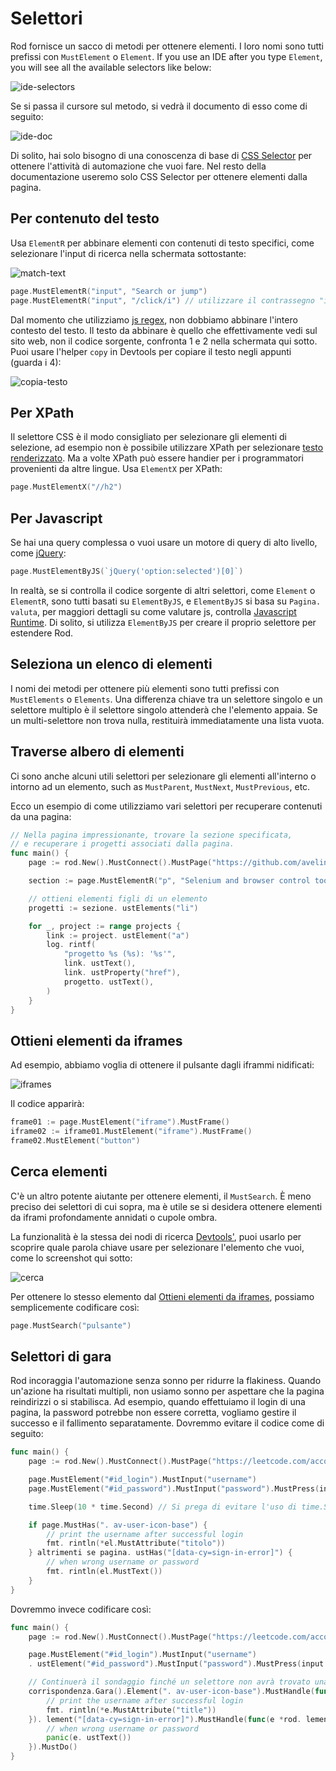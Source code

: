 # Selettori

Rod fornisce un sacco di metodi per ottenere elementi. I loro nomi sono tutti prefissi con `MustElement` o `Element`. If you use an IDE after you type `Element`, you will see all the available selectors like below:

![ide-selectors](ide-selectors.png)

Se si passa il cursore sul metodo, si vedrà il documento di esso come di seguito:

![ide-doc](ide-doc.png)

Di solito, hai solo bisogno di una conoscenza di base di [CSS Selector](css-selector) per ottenere l'attività di automazione che vuoi fare. Nel resto della documentazione useremo solo CSS Selector per ottenere elementi dalla pagina.

## Per contenuto del testo

Usa `ElementR` per abbinare elementi con contenuti di testo specifici, come selezionare l'input di ricerca nella schermata sottostante:

![match-text](match-text.png)

```go
page.MustElementR("input", "Search or jump")
page.MustElementR("input", "/click/i") // utilizzare il contrassegno "i" insensibile alle maiuscole e minuscole
```

Dal momento che utilizziamo [js regex](https://developer.mozilla.org/en-US/docs/Web/JavaScript/Reference/Global_Objects/RegExp), non dobbiamo abbinare l'intero contesto del testo. Il testo da abbinare è quello che effettivamente vedi sul sito web, non il codice sorgente, confronta 1 e 2 nella schermata qui sotto. Puoi usare l'helper `copy` in Devtools per copiare il testo negli appunti (guarda i 4):

![copia-testo](copy-text.png)

## Per XPath

Il selettore CSS è il modo consigliato per selezionare gli elementi di selezione, ad esempio non è possibile utilizzare XPath per selezionare [testo renderizzato](https://stackoverflow.com/questions/51992258/xpath-to-find-pseudo-element-after-in-side-a-div-element-with-out-any-content/51993454). Ma a volte XPath può essere handier per i programmatori provenienti da altre lingue. Usa `ElementX` per XPath:

```go
page.MustElementX("//h2")
```

## Per Javascript

Se hai una query complessa o vuoi usare un motore di query di alto livello, come [jQuery](https://jquery.com/):

```go
page.MustElementByJS(`jQuery('option:selected')[0]`)
```

In realtà, se si controlla il codice sorgente di altri selettori, come `Element` o `ElementR`, sono tutti basati su `ElementByJS`, e `ElementByJS` si basa su `Pagina. valuta`, per maggiori dettagli su come valutare js, controlla [Javascript Runtime](/javascript-runtime.md). Di solito, si utilizza `ElementByJS` per creare il proprio selettore per estendere Rod.

## Seleziona un elenco di elementi

I nomi dei metodi per ottenere più elementi sono tutti prefissi con `MustElements` o `Elements`. Una differenza chiave tra un selettore singolo e un selettore multiplo è il selettore singolo attenderà che l'elemento appaia. Se un multi-selettore non trova nulla, restituirà immediatamente una lista vuota.

## Traverse albero di elementi

Ci sono anche alcuni utili selettori per selezionare gli elementi all'interno o intorno ad un elemento, such as `MustParent`, `MustNext`, `MustPrevious`, etc.

Ecco un esempio di come utilizziamo vari selettori per recuperare contenuti da una pagina:

```go
// Nella pagina impressionante, trovare la sezione specificata,
// e recuperare i progetti associati dalla pagina.
func main() {
    page := rod.New().MustConnect().MustPage("https://github.com/avelino/awesome-go")

    section := page.MustElementR("p", "Selenium and browser control tools"). ustNext()

    // ottieni elementi figli di un elemento
    progetti := sezione. ustElements("li")

    for _, project := range projects {
        link := project. ustElement("a")
        log. rintf(
            "progetto %s (%s): '%s'",
            link. ustText(),
            link. ustProperty("href"),
            progetto. ustText(),
        )
    }
}
```

## Ottieni elementi da iframes

Ad esempio, abbiamo voglia di ottenere il pulsante dagli iframmi nidificati:

![iframes](iframes.png)

Il codice apparirà:

```go
frame01 := page.MustElement("iframe").MustFrame()
iframe02 := iframe01.MustElement("iframe").MustFrame()
frame02.MustElement("button")
```

## Cerca elementi

C'è un altro potente aiutante per ottenere elementi, il `MustSearch`. È meno preciso dei selettori di cui sopra, ma è utile se si desidera ottenere elementi da iframi profondamente annidati o cupole ombra.

La funzionalità è la stessa dei nodi di ricerca [Devtools'](https://developers.google.com/web/tools/chrome-devtools/dom#search), puoi usarlo per scoprire quale parola chiave usare per selezionare l'elemento che vuoi, come lo screenshot qui sotto:

![cerca](search.png)

Per ottenere lo stesso elemento dal [Ottieni elementi da iframes](#get-elements-from-iframes), possiamo semplicemente codificare così:

```go
page.MustSearch("pulsante")
```

## Selettori di gara

Rod incoraggia l'automazione senza sonno per ridurre la flakiness. Quando un'azione ha risultati multipli, non usiamo sonno per aspettare che la pagina reindirizzi o si stabilisca. Ad esempio, quando effettuiamo il login di una pagina, la password potrebbe non essere corretta, vogliamo gestire il successo e il fallimento separatamente. Dovremmo evitare il codice come di seguito:

```go
func main() {
    page := rod.New().MustConnect().MustPage("https://leetcode.com/accounts/login/")

    page.MustElement("#id_login").MustInput("username")
    page.MustElement("#id_password").MustInput("password").MustPress(input.Enter)

    time.Sleep(10 * time.Second) // Si prega di evitare l'uso di time.Sleep!

    if page.MustHas(". av-user-icon-base") {
        // print the username after successful login
        fmt. rintln(*el.MustAttribute("titolo"))
    } altrimenti se pagina. ustHas("[data-cy=sign-in-error]") {
        // when wrong username or password
        fmt. rintln(el.MustText())
    }
}
```

Dovremmo invece codificare così:

```go
func main() {
    page := rod.New().MustConnect().MustPage("https://leetcode.com/accounts/login/")

    page.MustElement("#id_login").MustInput("username")
    . ustElement("#id_password").MustInput("password").MustPress(input.Enter)

    // Continuerà il sondaggio finché un selettore non avrà trovato una pagina
    corrispondenza.Gara().Element(". av-user-icon-base").MustHandle(func(e *rod. lement) {
        // print the username after successful login
        fmt. rintln(*e.MustAttribute("title"))
    }). lement("[data-cy=sign-in-error]").MustHandle(func(e *rod. lement) {
        // when wrong username or password
        panic(e. ustText())
    }).MustDo()
}
```
